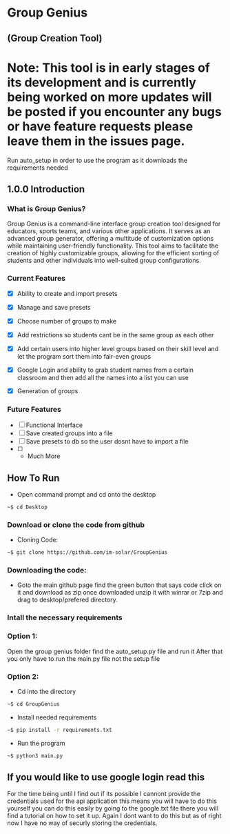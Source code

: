 # Group Genius
## (Group Creation Tool)


# Note: This tool is in early stages of its development and is currently being worked on more updates will be posted if you encounter any bugs or have feature requests please leave them in the issues page.
Run auto_setup in order to use the program as it downloads the requirements needed

## 1.0.0 Introduction
### What is Group Genius?
Group Genius is a command-line interface group creation tool designed for educators, sports teams, and various other applications. It serves as an advanced group generator, offering a multitude of customization options while maintaining user-friendly functionality.
This tool aims to facilitate the creation of highly customizable groups, allowing for the efficient sorting of students and other individuals into well-suited group configurations.

### Current Features
- [x] Ability to create and import presets
- [x] Manage and save presets
- [x] Choose number of groups to make
- [x] Add restrictions so students cant be in the same group as each other
- [x] Add certain users into higher level groups based on their skill level and let the program sort them into fair-even groups
- [x] Google Login and ability to grab student names from a certain classroom and then add all the names into a list you can use
- [x] Generation of groups


### Future Features
- [ ] Functional Interface
- [ ] Save created groups into a file
- [ ] Save presets to db so the user dosnt have to import a file
- [ ] + Much More

## How To Run
- Open command prompt and cd onto the desktop
```bash
~$ cd Desktop
```

### Download or clone the code from github
- Cloning Code:
```bash
~$ git clone https://github.com/im-solar/GroupGenius
```
### Downloading the code:
- Goto the main github page find the green button that says code click on it and download as zip once downloaded unzip it with winrar or 7zip and drag to desktop/prefered directory.

### Intall the necessary requirements
### Option 1:
Open the group genius folder find the auto_setup.py file and run it
After that you only have to run the main.py file not the setup file

### Option 2:
- Cd into the directory
```bash
~$ cd GroupGenius
```

- Install needed requirements
```bash
~$ pip install -r requirements.txt
```
- Run the program
```bash
~$ python3 main.py
```

## If you would like to use google login read this
For the time being until I find out if its possible I cannont provide the credentials used for the api application this means you will have to do this yourself you can do this easily by going to the google.txt file there you will find a tutorial on how to set it up. Again I dont want to do this but as of right now I have no way of securly storing the credentials.
